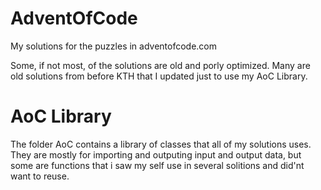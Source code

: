 # AdventOfCode
My solutions for the puzzles in adventofcode.com

Some, if not most, of the solutions are old and porly optimized. 
Many are old solutions from before KTH that I updated just to use my AoC Library.


# AoC Library
The folder AoC contains a library of classes that all of my solutions uses. They are mostly for importing and outputing input and output data, but some are functions that i saw my self use in several solitions and did'nt want to reuse. 
